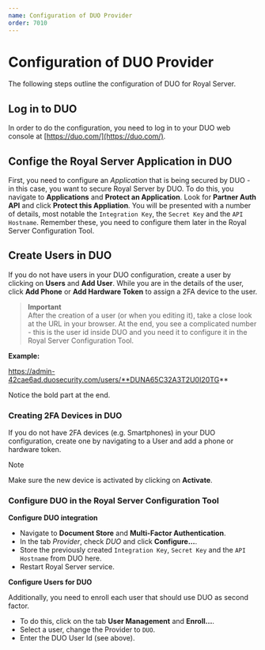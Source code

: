 ```yaml
---
name: Configuration of DUO Provider
order: 7010
---
```


# Configuration of DUO Provider

The following steps outline the configuration of DUO for Royal Server.

## Log in to DUO

In order to do the configuration, you need to log in to your DUO web console at [https://duo.com/](https://duo.com/).

## Confige the Royal Server Application in DUO

First, you need to configure an _Application_ that is being secured by DUO - in this case, you want to secure Royal Server by DUO. To do this, you navigate to **Applications** and **Protect an Application**. Look for **Partner Auth API** and click **Protect this Appliation**. You will be presented with a number of details, most notable the `Integration Key`, the `Secret Key` and the `API Hostname`. Remember these, you need to configure them later in the Royal Server Configuration Tool.

## Create Users in DUO

If you do not have users in your DUO configuration, create a user by clicking on **Users** and **Add User**. While you are in the details of the user, click **Add Phone** or **Add Hardware Token** to assign a 2FA device to the user.

> **Important**  
> After the creation of a user (or when you editing it), take a close look at the URL in your browser. At the end, you see a complicated number - this is the user id inside DUO and you need it to configure it in the Royal Server Configuration Tool.

**Example:**

https://admin-42cae6ad.duosecurity.com/users/**DUNA65C32A3T2U0I20TG**

Notice the bold part at the end.

### Creating 2FA Devices in DUO

If you do not have 2FA devices (e.g. Smartphones) in your DUO configuration, create one by navigating to a User and add a phone or hardware token.

> [!NOTE]
> Make sure the new device is activated by clicking on **Activate**.

### Configure DUO in the Royal Server Configuration Tool

**Configure DUO integration**

- Navigate to **Document Store** and **Multi-Factor Authentication**.
- In the tab _Provider_, check _DUO_ and click **Configure...**.
- Store the previously created `Integration Key`, `Secret Key` and the `API Hostname` from DUO here.
- Restart Royal Server service.

**Configure Users for DUO**

Additionally, you need to enroll each user that should use DUO as second factor.

- To do this, click on the tab **User Management** and **Enroll...**.
- Select a user, change the Provider to `DUO`.
- Enter the DUO User Id (see above).
